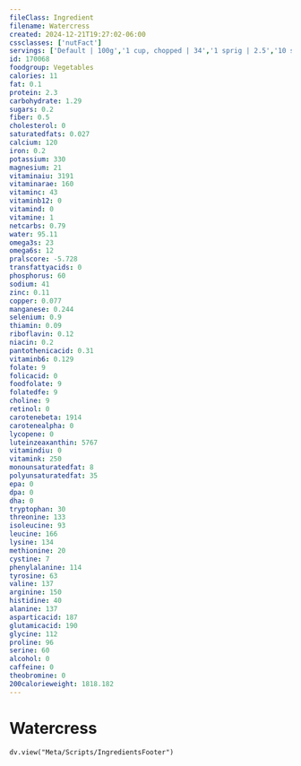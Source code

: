```yaml
---
fileClass: Ingredient
filename: Watercress
created: 2024-12-21T19:27:02-06:00
cssclasses: ['nutFact']
servings: ['Default | 100g','1 cup, chopped | 34','1 sprig | 2.5','10 sprigs | 25']
id: 170068
foodgroup: Vegetables
calories: 11
fat: 0.1
protein: 2.3
carbohydrate: 1.29
sugars: 0.2
fiber: 0.5
cholesterol: 0
saturatedfats: 0.027
calcium: 120
iron: 0.2
potassium: 330
magnesium: 21
vitaminaiu: 3191
vitaminarae: 160
vitaminc: 43
vitaminb12: 0
vitamind: 0
vitamine: 1
netcarbs: 0.79
water: 95.11
omega3s: 23
omega6s: 12
pralscore: -5.728
transfattyacids: 0
phosphorus: 60
sodium: 41
zinc: 0.11
copper: 0.077
manganese: 0.244
selenium: 0.9
thiamin: 0.09
riboflavin: 0.12
niacin: 0.2
pantothenicacid: 0.31
vitaminb6: 0.129
folate: 9
folicacid: 0
foodfolate: 9
folatedfe: 9
choline: 9
retinol: 0
carotenebeta: 1914
carotenealpha: 0
lycopene: 0
luteinzeaxanthin: 5767
vitamindiu: 0
vitamink: 250
monounsaturatedfat: 8
polyunsaturatedfat: 35
epa: 0
dpa: 0
dha: 0
tryptophan: 30
threonine: 133
isoleucine: 93
leucine: 166
lysine: 134
methionine: 20
cystine: 7
phenylalanine: 114
tyrosine: 63
valine: 137
arginine: 150
histidine: 40
alanine: 137
asparticacid: 187
glutamicacid: 190
glycine: 112
proline: 96
serine: 60
alcohol: 0
caffeine: 0
theobromine: 0
200calorieweight: 1818.182
---
```


# Watercress

```dataviewjs
dv.view("Meta/Scripts/IngredientsFooter")
```